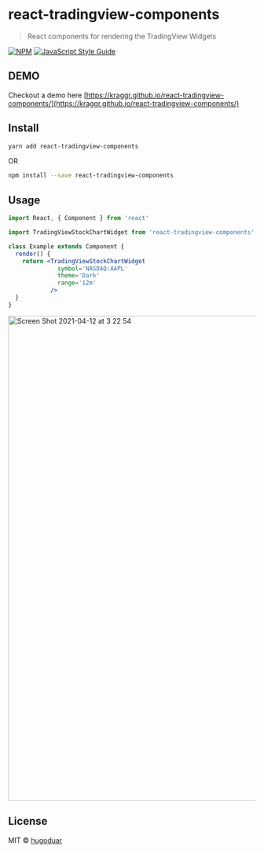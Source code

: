 # react-tradingview-components

> React components for rendering the TradingView Widgets

[![NPM](https://img.shields.io/npm/v/react-tradingview-components.svg)](https://www.npmjs.com/package/react-tradingview-components) [![JavaScript Style Guide](https://img.shields.io/badge/code_style-standard-brightgreen.svg)](https://standardjs.com)

## DEMO

Checkout a demo here [https://kraggr.github.io/react-tradingview-components/](https://kraggr.github.io/react-tradingview-components/)
## Install

```bash
yarn add react-tradingview-components
```

OR

```bash
npm install --save react-tradingview-components
```

## Usage

```jsx
import React, { Component } from 'react'

import TradingViewStockChartWidget from 'react-tradingview-components'

class Example extends Component {
  render() {
    return <TradingViewStockChartWidget 
              symbol='NASDAQ:AAPL'
              theme='Dark' 
              range='12m'
            />
  }
}
```

<img width="988" alt="Screen Shot 2021-04-12 at 3 22 54" src="https://user-images.githubusercontent.com/2074884/114363857-6fbf0780-9b3e-11eb-8e93-a4d550335f00.png">


## License

MIT © [hugoduar](https://github.com/hugoduar)

